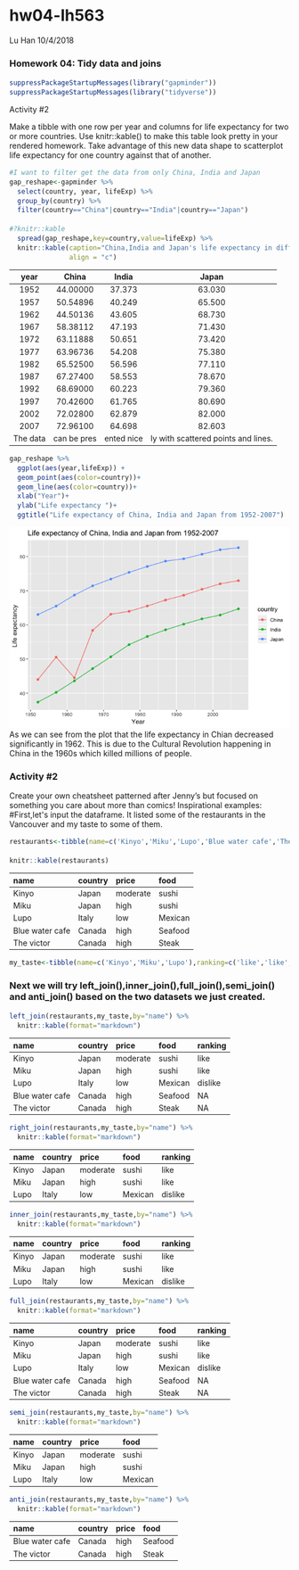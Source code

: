 hw04-lh563
================
Lu Han
10/4/2018

### Homework 04: Tidy data and joins

``` r
suppressPackageStartupMessages(library("gapminder"))
suppressPackageStartupMessages(library("tidyverse"))
```

Activity \#2

Make a tibble with one row per year and columns for life expectancy for two or more countries. Use knitr::kable() to make this table look pretty in your rendered homework. Take advantage of this new data shape to scatterplot life expectancy for one country against that of another.

``` r
#I want to filter get the data from only China, India and Japan
gap_reshape<-gapminder %>% 
  select(country, year, lifeExp) %>% 
  group_by(country) %>% 
  filter(country=="China"|country=="India"|country=="Japan")

#?knitr::kable
  spread(gap_reshape,key=country,value=lifeExp) %>% 
  knitr::kable(caption="China,India and Japan's life expectancy in different years",
               align = "c")
```

|   year   |    China    |    India   |                Japan                |
|:--------:|:-----------:|:----------:|:-----------------------------------:|
|   1952   |   44.00000  |   37.373   |                63.030               |
|   1957   |   50.54896  |   40.249   |                65.500               |
|   1962   |   44.50136  |   43.605   |                68.730               |
|   1967   |   58.38112  |   47.193   |                71.430               |
|   1972   |   63.11888  |   50.651   |                73.420               |
|   1977   |   63.96736  |   54.208   |                75.380               |
|   1982   |   65.52500  |   56.596   |                77.110               |
|   1987   |   67.27400  |   58.553   |                78.670               |
|   1992   |   68.69000  |   60.223   |                79.360               |
|   1997   |   70.42600  |   61.765   |                80.690               |
|   2002   |   72.02800  |   62.879   |                82.000               |
|   2007   |   72.96100  |   64.698   |                82.603               |
| The data | can be pres | ented nice | ly with scattered points and lines. |

``` r
gap_reshape %>% 
  ggplot(aes(year,lifeExp)) +
  geom_point(aes(color=country))+
  geom_line(aes(color=country))+
  xlab("Year")+
  ylab("Life expectancy ")+
  ggtitle("Life expectancy of China, India and Japan from 1952-2007")
```

![](hw04-lh563_files/figure-markdown_github/unnamed-chunk-3-1.png) As we can see from the plot that the life expectancy in Chian decreased significantly in 1962. This is due to the Cultural Revolution happening in China in the 1960s which killed millions of people.

### Activity \#2

Create your own cheatsheet patterned after Jenny’s but focused on something you care about more than comics! Inspirational examples: \#First,let's input the dataframe. It listed some of the restaurants in the Vancouver and my taste to some of them.

``` r
restaurants<-tibble(name=c('Kinyo','Miku','Lupo','Blue water cafe','The victor'),country=c('Japan','Japan','Italy','Canada','Canada'),price=c('moderate','high','low','high','high'),food=c('sushi','sushi','Mexican','Seafood','Steak'))
  
knitr::kable(restaurants)                   
```

| name            | country | price    | food    |
|:----------------|:--------|:---------|:--------|
| Kinyo           | Japan   | moderate | sushi   |
| Miku            | Japan   | high     | sushi   |
| Lupo            | Italy   | low      | Mexican |
| Blue water cafe | Canada  | high     | Seafood |
| The victor      | Canada  | high     | Steak   |

``` r
my_taste<-tibble(name=c('Kinyo','Miku','Lupo'),ranking=c('like','like','dislike'))
```

### Next we will try left\_join(),inner\_join(),full\_join(),semi\_join() and anti\_join() based on the two datasets we just created.

``` r
left_join(restaurants,my_taste,by="name") %>% 
  knitr::kable(format="markdown")
```

| name            | country | price    | food    | ranking |
|:----------------|:--------|:---------|:--------|:--------|
| Kinyo           | Japan   | moderate | sushi   | like    |
| Miku            | Japan   | high     | sushi   | like    |
| Lupo            | Italy   | low      | Mexican | dislike |
| Blue water cafe | Canada  | high     | Seafood | NA      |
| The victor      | Canada  | high     | Steak   | NA      |

``` r
right_join(restaurants,my_taste,by="name") %>% 
  knitr::kable(format="markdown")
```

| name  | country | price    | food    | ranking |
|:------|:--------|:---------|:--------|:--------|
| Kinyo | Japan   | moderate | sushi   | like    |
| Miku  | Japan   | high     | sushi   | like    |
| Lupo  | Italy   | low      | Mexican | dislike |

``` r
inner_join(restaurants,my_taste,by="name") %>% 
  knitr::kable(format="markdown")
```

| name  | country | price    | food    | ranking |
|:------|:--------|:---------|:--------|:--------|
| Kinyo | Japan   | moderate | sushi   | like    |
| Miku  | Japan   | high     | sushi   | like    |
| Lupo  | Italy   | low      | Mexican | dislike |

``` r
full_join(restaurants,my_taste,by="name") %>% 
  knitr::kable(format="markdown")
```

| name            | country | price    | food    | ranking |
|:----------------|:--------|:---------|:--------|:--------|
| Kinyo           | Japan   | moderate | sushi   | like    |
| Miku            | Japan   | high     | sushi   | like    |
| Lupo            | Italy   | low      | Mexican | dislike |
| Blue water cafe | Canada  | high     | Seafood | NA      |
| The victor      | Canada  | high     | Steak   | NA      |

``` r
semi_join(restaurants,my_taste,by="name") %>% 
  knitr::kable(format="markdown")
```

| name  | country | price    | food    |
|:------|:--------|:---------|:--------|
| Kinyo | Japan   | moderate | sushi   |
| Miku  | Japan   | high     | sushi   |
| Lupo  | Italy   | low      | Mexican |

``` r
anti_join(restaurants,my_taste,by="name") %>% 
  knitr::kable(format="markdown")
```

| name            | country | price | food    |
|:----------------|:--------|:------|:--------|
| Blue water cafe | Canada  | high  | Seafood |
| The victor      | Canada  | high  | Steak   |
